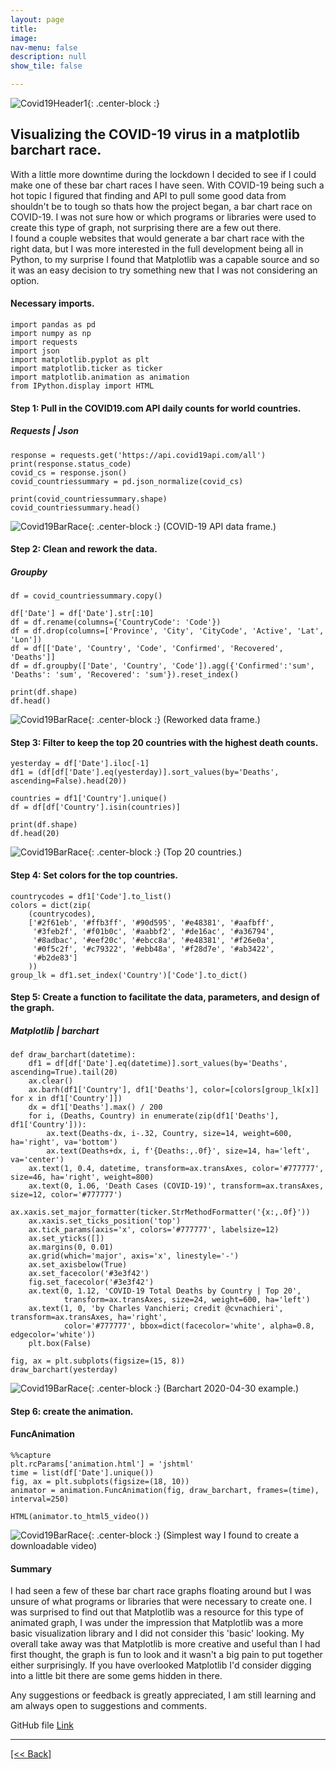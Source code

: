 ```yaml
---
layout: page
title:
image: 
nav-menu: false
description: null
show_tile: false

---
```


![Covid19Header1](https://github.com/CVanchieri/DSPortfolio/blob/gh-pages/assets/images/CVbarCovidHeader1.jpg){: .center-block :}

## Visualizing the COVID-19 virus in a matplotlib barchart race.


With a little more downtime during the lockdown I decided to see if I could make one of these bar chart races I have seen.  With COVID-19 
being such a hot topic I figured that finding and API to pull some good data from shouldn't be to tough so thats how the project began, a bar chart race on 
COVID-19.  I was not sure how or which programs or libraries were used to create this type of graph, not surprising there are a few out there.  
I found a couple websites that would generate a bar chart race with the right data, but I was more interested in the full development being all 
in Python, to my surprise I found that Matplotlib was a capable source and so it was an easy decision to try something new that I was not considering 
an option.

#### Necessary imports.
```
import pandas as pd
import numpy as np
import requests
import json
import matplotlib.pyplot as plt
import matplotlib.ticker as ticker
import matplotlib.animation as animation
from IPython.display import HTML
```
#### Step 1: Pull in the COVID19.com API daily counts for world countries.
##### Requests | Json
```
response = requests.get('https://api.covid19api.com/all')
print(response.status_code)
covid_cs = response.json()
covid_countriessummary = pd.json_normalize(covid_cs)
```
```
print(covid_countriessummary.shape)
covid_countriessummary.head()
```
![Covid19BarRace](https://github.com/CVanchieri/DSPortfolio/blob/gh-pages/assets/images/CVbar1.png){: .center-block :}
(COVID-19 API data frame.)

#### Step 2: Clean and rework the data.
##### Groupby
```
df = covid_countriessummary.copy()
```
```
df['Date'] = df['Date'].str[:10]
df = df.rename(columns={'CountryCode': 'Code'})
df = df.drop(columns=['Province', 'City', 'CityCode', 'Active', 'Lat', 'Lon'])
df = df[['Date', 'Country', 'Code', 'Confirmed', 'Recovered', 'Deaths']]
df = df.groupby(['Date', 'Country', 'Code']).agg({'Confirmed':'sum', 'Deaths': 'sum', 'Recovered': 'sum'}).reset_index()
```
```
print(df.shape)
df.head()
```
![Covid19BarRace](https://github.com/CVanchieri/DSPortfolio/blob/gh-pages/assets/images/CVbar2.png){: .center-block :}
(Reworked data frame.)

#### Step 3: Filter to keep the top 20 countries with the highest death counts.
```
yesterday = df['Date'].iloc[-1]
df1 = (df[df['Date'].eq(yesterday)].sort_values(by='Deaths', ascending=False).head(20))

countries = df1['Country'].unique()
df = df[df['Country'].isin(countries)]
```
```
print(df.shape)
df.head(20)
```
![Covid19BarRace](https://github.com/CVanchieri/DSPortfolio/blob/gh-pages/assets/images/CVbar3.png){: .center-block :}
(Top 20 countries.)

#### Step 4: Set colors for the top countries.
```
countrycodes = df1['Code'].to_list()
colors = dict(zip(
    (countrycodes),
    ['#2f61eb', '#ffb3ff', '#90d595', '#e48381', '#aafbff',
     '#3feb2f', '#f01b0c', '#aabbf2', '#de16ac', '#a36794', 
     '#8adbac', '#eef20c', '#ebcc8a', '#e48381', '#f26e0a', 
     '#0f5c2f', '#c79322', '#ebb48a', '#f28d7e', '#ab3422',
     '#b2de83']
    ))
group_lk = df1.set_index('Country')['Code'].to_dict()
```

#### Step 5: Create a function to facilitate the data, parameters, and design of the graph.
##### Matplotlib | barchart
```
def draw_barchart(datetime):
    df1 = df[df['Date'].eq(datetime)].sort_values(by='Deaths', ascending=True).tail(20)
    ax.clear()
    ax.barh(df1['Country'], df1['Deaths'], color=[colors[group_lk[x]] for x in df1['Country']])
    dx = df1['Deaths'].max() / 200
    for i, (Deaths, Country) in enumerate(zip(df1['Deaths'], df1['Country'])):
        ax.text(Deaths-dx, i-.32, Country, size=14, weight=600, ha='right', va='bottom')
        ax.text(Deaths+dx, i, f'{Deaths:,.0f}', size=14, ha='left', va='center')
    ax.text(1, 0.4, datetime, transform=ax.transAxes, color='#777777', size=46, ha='right', weight=800)
    ax.text(0, 1.06, 'Death Cases (COVID-19)', transform=ax.transAxes, size=12, color='#777777')
    ax.xaxis.set_major_formatter(ticker.StrMethodFormatter('{x:,.0f}'))
    ax.xaxis.set_ticks_position('top')
    ax.tick_params(axis='x', colors='#777777', labelsize=12)
    ax.set_yticks([])
    ax.margins(0, 0.01)
    ax.grid(which='major', axis='x', linestyle='-')
    ax.set_axisbelow(True)
    ax.set_facecolor('#3e3f42')
    fig.set_facecolor('#3e3f42')
    ax.text(0, 1.12, 'COVID-19 Total Deaths by Country | Top 20',
            transform=ax.transAxes, size=24, weight=600, ha='left')
    ax.text(1, 0, 'by Charles Vanchieri; credit @cvnachieri', transform=ax.transAxes, ha='right',
            color='#777777', bbox=dict(facecolor='white', alpha=0.8, edgecolor='white'))
    plt.box(False)
```
```
fig, ax = plt.subplots(figsize=(15, 8))   
draw_barchart(yesterday)
```
![Covid19BarRace](https://github.com/CVanchieri/DSPortfolio/blob/gh-pages/assets/images/CVbar4.png){: .center-block :}
(Barchart 2020-04-30 example.)

#### Step 6: create the animation.
#### FuncAnimation
```
%%capture
plt.rcParams['animation.html'] = 'jshtml'
time = list(df['Date'].unique())
fig, ax = plt.subplots(figsize=(18, 10)) 
animator = animation.FuncAnimation(fig, draw_barchart, frames=(time), interval=250)
```
```
HTML(animator.to_html5_video())
```
![Covid19BarRace](https://github.com/CVanchieri/DSPortfolio/blob/gh-pages/assets/images/CVbar5.png){: .center-block :}
(Simplest way I found to create a downloadable video)


#### Summary
I had seen a few of these bar chart race graphs floating around but I was unsure of what programs or libraries that were necessary 
to create one.  I was surprised to find out that Matplotlib was a resource for this type of animated graph, I was under the impression
that Matplotlib was a more basic visualization library and I did not consider this 'basic' looking.  My overall take away was that 
Matplotlib is more creative and useful than I had first thought, the graph is fun to look and it wasn't a big pain to put together either 
surprisingly.  If you have overlooked Matplotlib I'd consider digging into a little bit there are some gems hidden in there.

Any suggestions or feedback is greatly appreciated, I am still learning and am always open to suggestions and comments.

GitHub file 
[Link]({{'https://github.com/CVanchieri/CVanchieri.github.io/blob/master/_data/MatplotlibCOVID19BarChartRacePost/MatplotlibCOVID19BarChartRace.ipynb'}})




---
[[<< Back]](https://cvanchieri.github.io/DSPortfolio/d_visualizations.html)

